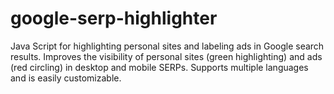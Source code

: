 # google-serp-highlighter
Java Script for highlighting personal sites and labeling ads in Google search results. Improves the visibility of personal sites (green highlighting) and ads (red circling) in desktop and mobile SERPs. Supports multiple languages and is easily customizable.
